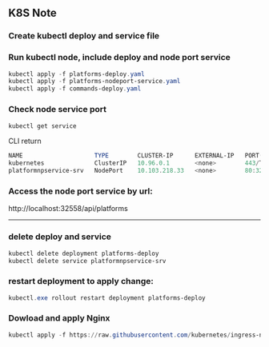 ## K8S Note

### Create kubectl deploy and service file

### Run kubectl node, include deploy and node port service

```powershell
kubectl apply -f platforms-deploy.yaml
kubectl apply -f platforms-nodeport-service.yaml
kubectl apply -f commands-deploy.yaml
```

### Check node service port

```powershell
kubectl get service
```

CLI return

```powershell
NAME                    TYPE        CLUSTER-IP      EXTERNAL-IP   PORT(S)        AGE
kubernetes              ClusterIP   10.96.0.1       <none>        443/TCP        18h
platformnpservice-srv   NodePort    10.103.218.33   <none>        80:32558/TCP   18s
```

### Access the node port service by url:

http://localhost:32558/api/platforms

---

### delete deploy and service

```powershell
kubectl delete deployment platforms-deploy
kubectl delete service platformnpservice-srv
```

### restart deployment to apply change:

```powershell
kubectl.exe rollout restart deployment platforms-deploy
```

### Dowload and apply Nginx

```powershell
kubectl apply -f https://raw.githubusercontent.com/kubernetes/ingress-nginx/controller-v1.8.2/deploy/static/provider/aws/deploy.yaml
```

